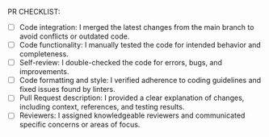 PR CHECKLIST:

- [ ] Code integration: I merged the latest changes from the main branch to avoid conflicts or outdated code.
- [ ] Code functionality: I manually tested the code for intended behavior and completeness.
- [ ] Self-review: I double-checked the code for errors, bugs, and improvements.
- [ ] Code formatting and style: I verified adherence to coding guidelines and fixed issues found by linters.
- [ ] Pull Request description: I provided a clear explanation of changes, including context, references, and testing results.
- [ ] Reviewers: I assigned knowledgeable reviewers and communicated specific concerns or areas of focus.
